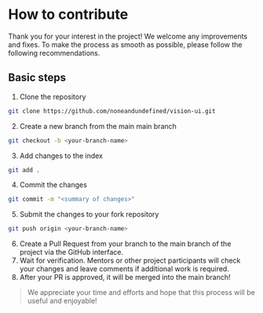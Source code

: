 # How to contribute

Thank you for your interest in the project! We welcome any improvements and fixes. To make the process as smooth as possible, please follow the following recommendations.

## Basic steps

1. Clone the repository

```bash
git clone https://github.com/noneandundefined/vision-ui.git
```

2. Create a new branch from the main main branch

```bash
git checkout -b <your-branch-name>
```

3. Add changes to the index

```bash
git add .
```

4. Commit the changes

```bash
git commit -m "<summary of changes>"
```

5. Submit the changes to your fork repository

```bash
git push origin <your-branch-name>
```

6. Create a Pull Request from your branch to the main branch of the project via the GitHub interface.
7. Wait for verification. Mentors or other project participants will check your changes and leave comments if additional work is required.
8. After your PR is approved, it will be merged into the main branch!

> We appreciate your time and efforts and hope that this process will be useful and enjoyable!
